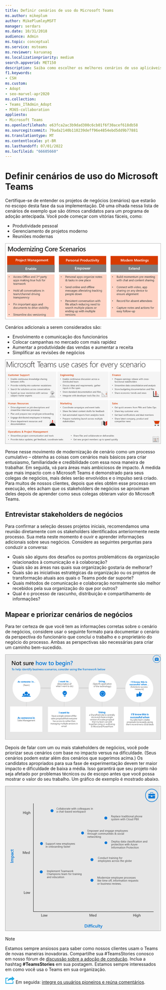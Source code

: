 ```yaml
---
title: Definir cenários de uso do Microsoft Teams
ms.author: mikeplum
author: MikePlumleyMSFT
manager: serdars
ms.date: 10/31/2018
audience: Admin
ms.topic: conceptual
ms.service: msteams
ms.reviewer: karuanag
ms.localizationpriority: medium
search.appverid: MET150
description: Saiba como escolher os melhores cenários de uso aplicáveis para a fase de experimento da adoção do Teams.
f1.keywords:
- CSH
ms.custom:
- Adopt
- seo-marvel-apr2020
ms.collection:
- Teams_ITAdmin_Adopt
- M365-collaboration
appliesto:
- Microsoft Teams
ms.openlocfilehash: e63fca2ac3b9dad300c6cb01f6f30acef618db58
ms.sourcegitcommit: 79ada2140b110239deff96e4854ebd5dd9b77881
ms.translationtype: MT
ms.contentlocale: pt-BR
ms.lasthandoff: 07/01/2022
ms.locfileid: "66605660"
---
```

# <a name="define-usage-scenarios-for-microsoft-teams"></a>Definir cenários de uso do Microsoft Teams

Certifique-se de entender os projetos de negócios (cenários) que estarão no escopo desta fase da sua implementação. Dê uma olhada nessa lista de cenários de exemplo que são ótimos candidatos para um programa de adoção antecipada. Você pode começar com vitórias fáceis, como:

- Produtividade pessoal
- Gerenciamento de projetos moderno
- Reuniões modernas

![Uma ilustração dos três principais cenários.](media/teams-adoption-modernizing-core-scenarios.png)

Cenários adicionais a serem considerados são:

- Envolvimento e comunicação dos funcionários
- Colocar campanhas no mercado com mais rapidez
- Aumentar a produtividade das vendas e aumentar a receita
- Simplificar as revisões de negócios

![Uma ilustração dos casos de uso do Teams para cada cenário.](media/teams-adoption-use-cases.png)

Pense nesse movimento de modernização de cenário como um processo cumulativo – obtenha as coisas com cenários mais básicos para criar entusiasmo, familiaridade e credibilidade com essa nova maneira de trabalhar. Em seguida, vá para áreas mais ambiciosos de impacto. À medida que mais impacto com o Microsoft Teams é demonstrado para seus colegas de negócios, mais deles serão envolvidos e o impulso será criado. Para muitos de nossos clientes, depois que eles obtêm esse processo em execução, eles acham que os stakeholders de negócios se aproximam deles depois de aprender como seus colegas obteram valor do Microsoft Teams.

## <a name="interview-business-stakeholders"></a>Entrevistar stakeholders de negócios

Para confirmar a seleção desses projetos iniciais, recomendamos uma reunião diretamente com os stakeholders identificados anteriormente neste processo. Sua meta neste momento é ouvir e aprender informações adicionais sobre seus negócios. Considere as seguintes perguntas para conduzir a conversa:

- Quais são alguns dos desafios ou pontos problemáticos da organização relacionados à comunicação e à colaboração?
- Quais são as áreas nas quais sua organização gostaria de melhorar?
- Quais são as iniciativas estratégicas da organização ou os projetos de transformação atuais aos quais o Teams pode dar suporte?
- Quais métodos de comunicação e colaboração normalmente são melhor recebidos pela sua organização do que por outros?
- Qual é o processo de rascunho, distribuição e compartilhamento de informações?

## <a name="map-and-prioritize-business-scenarios"></a>Mapear e priorizar cenários de negócios

Para ter certeza de que você tem as informações corretas sobre o cenário de negócios, considere usar o seguinte formato para documentar o cenário da perspectiva do funcionário que conclui o trabalho e o proprietário do negócio do processo. Ambas as perspectivas são necessárias para criar um caminho bem-sucedido.

![Uma ilustração da estrutura para identificar cenários.](media/teams-adoption-identify-scenarios.png)

Depois de falar com um ou mais stakeholders de negócios, você pode priorizar seus cenários com base no impacto versus na dificuldade. (Seus cenários podem estar além dos cenários que sugerimos acima.) Os candidatos apropriados para sua fase de experimentação devem ter maior impacto e dificuldade de baixa a média. Isso garantirá que seu projeto não seja afetado por problemas técnicos ou de escopo antes que você possa mostrar o valor do seu trabalho. Um gráfico de exemplo é mostrado abaixo.

![Uma ilustração que mostra o impacto do cenário versus a dificuldade.](media/teams-adoption-impact-difficulty.png)

> [!Note]
> Estamos sempre ansiosos para saber como nossos clientes usam o Teams de novas maneiras inovadoras. Compartilhe sua #TeamsStories conosco em nosso fórum de [discussão sobre a adoção de condução](https://techcommunity.microsoft.com/t5/driving-adoption/ct-p/DrivingAdoption). Inclua a hashtag **#TeamsStories** em sua postagem. Estamos sempre interessados em como você usa o Teams em sua organização.

![Um ícone que representa a próxima etapa.](media/teams-adoption-next-icon.png) Em seguida: [integre os usuários pioneiros e reúna comentários](teams-adoption-onboard-early-adopters.md).
